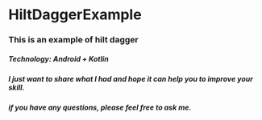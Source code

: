 # HiltDaggerExample

### This is an example of hilt dagger
##### Technology: Android + Kotlin

##### I just want to share what I had and hope it can help you to improve your skill.
##### if you have any questions, please feel free to ask me.
